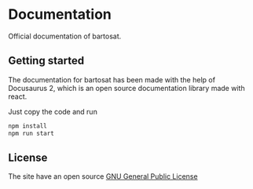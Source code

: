 # Documentation
Official documentation of bartosat.
## Getting started
The documentation for bartosat has been made with the help of Docusaurus 2, which is an open source documentation library made with react.

Just copy the code and run
```bash
npm install
npm run start
```
## License
The site have an open source [GNU General Public License](https://www.gnu.org/licenses/gpl-3.0-standalone.html)
